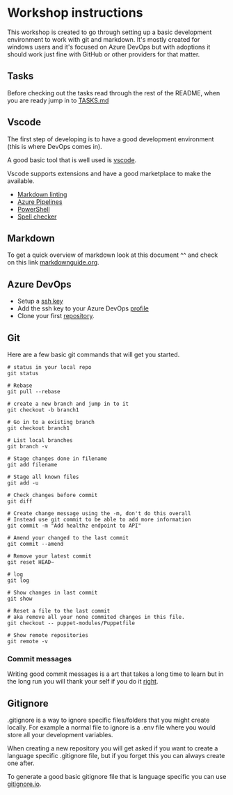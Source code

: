 # Workshop instructions

This workshop is created to go through setting up a basic development environment to work with git and markdown.
It's mostly created for windows users and it's focused on Azure DevOps but with adoptions it should work just fine with GitHub or
other providers for that matter.

## Tasks

Before checking out the tasks read through the rest of the README,
when you are ready jump in to [TASKS.md](TASKS.md)

## Vscode

The first step of developing is to have a good development environment (this is where DevOps comes in).

A good basic tool that is well used is  [vscode](https://code.visualstudio.com/download).

Vscode supports extensions and have a good marketplace to make the available.

- [Markdown linting](https://marketplace.visualstudio.com/items?itemName=DavidAnson.vscode-markdownlint)
- [Azure Pipelines](https://marketplace.visualstudio.com/items?itemName=ms-azure-devops.azure-pipelines)
- [PowerShell](https://marketplace.visualstudio.com/items?itemName=ms-vscode.PowerShell)
- [Spell checker](https://marketplace.visualstudio.com/items?itemName=streetsidesoftware.code-spell-checker)

## Markdown

To get a quick overview of markdown look at this document ^^ and check on this link
[markdownguide.org](https://www.markdownguide.org/cheat-sheet/).

## Azure DevOps

- Setup a [ssh key](https://docs.microsoft.com/en-us/azure/devops/repos/git/use-ssh-keys-to-authenticate?view=azure-devops#set-up-ssh-key-authentication)
- Add the ssh key to your Azure DevOps [profile](https://docs.microsoft.com/en-us/azure/devops/repos/git/use-ssh-keys-to-authenticate?view=azure-devops#step-2--add-the-public-key-to-azure-devops-servicestfs)
- Clone your first [repository](https://docs.microsoft.com/en-us/azure/devops/repos/git/use-ssh-keys-to-authenticate?view=azure-devops#step-2--add-the-public-key-to-azure-devops-servicestfs).

## Git

Here are a few basic git commands that will get you started.

```shell
# status in your local repo
git status

# Rebase
git pull --rebase

# create a new branch and jump in to it
git checkout -b branch1

# Go in to a existing branch
git checkout branch1

# List local branches
git branch -v

# Stage changes done in filename
git add filename

# Stage all known files
git add -u

# Check changes before commit
git diff

# Create change message using the -m, don't do this overall
# Instead use git commit to be able to add more information
git commit -m "Add healthz endpoint to API"

# Amend your changed to the last commit
git commit --amend

# Remove your latest commit
git reset HEAD~

# log
git log

# Show changes in last commit
git show

# Reset a file to the last commit
# aka remove all your none commited changes in this file.
git checkout -- puppet-modules/Puppetfile

# Show remote repositories
git remote -v
```

### Commit messages

Writing good commit messages is a art that takes a long time to learn but in the long run you
will thank your self if you do it [right](https://chris.beams.io/posts/git-commit/).

## Gitignore

.gitignore is a way to ignore specific files/folders that you might create locally.
For example a normal file to ignore is a .env file where you would store all your development variables.

When creating a new repository you will get asked if you want to create a language specific .gitignore file,
but if you forget this you can always create one after.

To generate a good basic gitignore file that is language specific
you can use [gitignore.io](gitignore.io).
